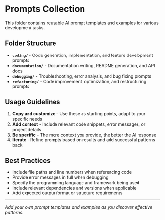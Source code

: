 # Prompts Collection

This folder contains reusable AI prompt templates and examples for various development tasks.

## Folder Structure

- **`coding/`** - Code generation, implementation, and feature development prompts
- **`documentation/`** - Documentation writing, README generation, and API docs
- **`debugging/`** - Troubleshooting, error analysis, and bug fixing prompts
- **`refactoring/`** - Code improvement, optimization, and restructuring prompts

## Usage Guidelines

1. **Copy and customize** - Use these as starting points, adapt to your specific needs
2. **Add context** - Include relevant code snippets, error messages, or project details
3. **Be specific** - The more context you provide, the better the AI response
4. **Iterate** - Refine prompts based on results and add successful patterns back

## Best Practices

- Include file paths and line numbers when referencing code
- Provide error messages in full when debugging
- Specify the programming language and framework being used
- Include relevant dependencies and versions when applicable
- Add expected output format or structure requirements

---

*Add your own prompt templates and examples as you discover effective patterns.*